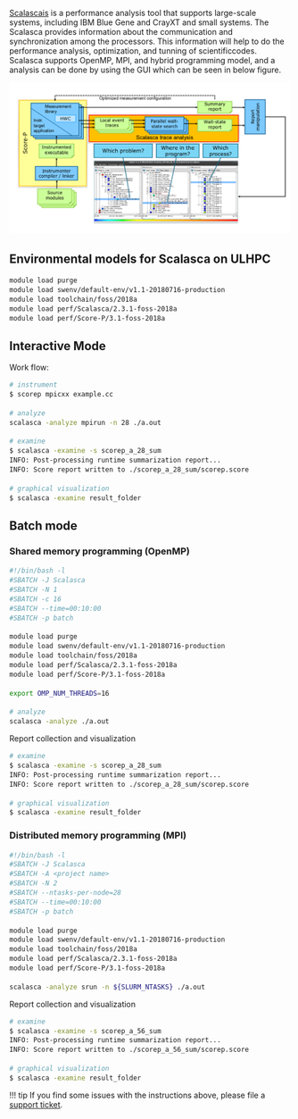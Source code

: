 [Scalascais](https://www.scalasca.org/) is a performance analysis tool that supports large-scale systems,
including IBM Blue Gene and CrayXT and small systems.
The Scalasca provides information about the communication and synchronization among
the processors. This information will help to do the performance analysis, optimization,
and tunning of scientificcodes. Scalasca supports OpenMP, MPI, and hybrid programming model,
and a analysis can be done by using the GUI which can be seen in below figure.

![Scalasca overview](./images/Scalasca_1.png)

## Environmental models for Scalasca on ULHPC
```bash
module load purge
module load swenv/default-env/v1.1-20180716-production
module load toolchain/foss/2018a
module load perf/Scalasca/2.3.1-foss-2018a
module load perf/Score-P/3.1-foss-2018a
```

## Interactive Mode
Work flow:
```bash
# instrument
$ scorep mpicxx example.cc

# analyze
scalasca -analyze mpirun -n 28 ./a.out

# examine
$ scalasca -examine -s scorep_a_28_sum
INFO: Post-processing runtime summarization report...
INFO: Score report written to ./scorep_a_28_sum/scorep.score

# graphical visualization
$ scalasca -examine result_folder
```

## Batch mode
### Shared memory programming (OpenMP)
```bash
#!/bin/bash -l
#SBATCH -J Scalasca
#SBATCH -N 1
#SBATCH -c 16
#SBATCH --time=00:10:00
#SBATCH -p batch

module load purge
module load swenv/default-env/v1.1-20180716-production
module load toolchain/foss/2018a
module load perf/Scalasca/2.3.1-foss-2018a
module load perf/Score-P/3.1-foss-2018a

export OMP_NUM_THREADS=16

# analyze
scalasca -analyze ./a.out
```
Report collection and visualization
```bash
# examine
$ scalasca -examine -s scorep_a_28_sum
INFO: Post-processing runtime summarization report...
INFO: Score report written to ./scorep_a_28_sum/scorep.score

# graphical visualization
$ scalasca -examine result_folder
```

### Distributed memory programming (MPI)
```bash
#!/bin/bash -l
#SBATCH -J Scalasca
#SBATCH -A <project name>
#SBATCH -N 2
#SBATCH --ntasks-per-node=28
#SBATCH --time=00:10:00
#SBATCH -p batch

module load purge
module load swenv/default-env/v1.1-20180716-production
module load toolchain/foss/2018a
module load perf/Scalasca/2.3.1-foss-2018a
module load perf/Score-P/3.1-foss-2018a

scalasca -analyze srun -n ${SLURM_NTASKS} ./a.out
```

Report collection and visualization
```bash
# examine
$ scalasca -examine -s scorep_a_56_sum
INFO: Post-processing runtime summarization report...
INFO: Score report written to ./scorep_a_56_sum/scorep.score

# graphical visualization
$ scalasca -examine result_folder
```
!!! tip
    If you find some issues with the instructions above,
    please file a [support ticket](https://hpc.uni.lu/support).

